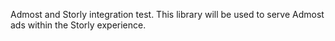 Admost and Storly integration test. This library will be used to serve Admost ads within the Storly experience.

